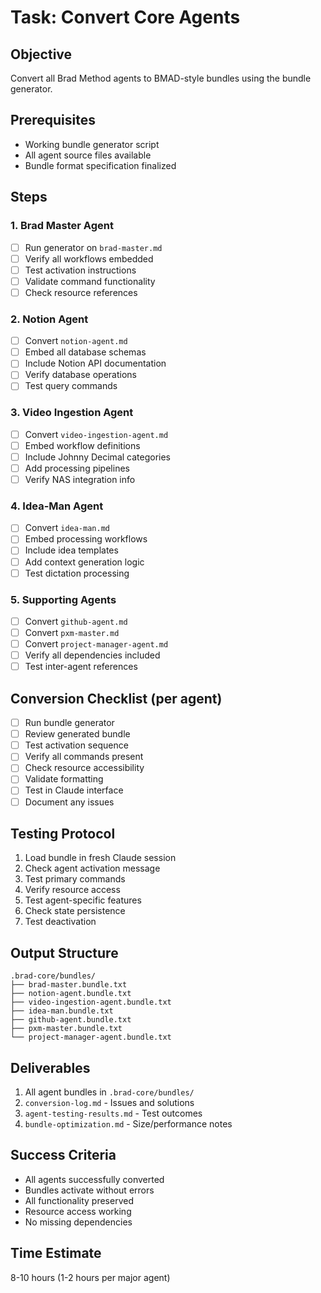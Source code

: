 # Task: Convert Core Agents

## Objective
Convert all Brad Method agents to BMAD-style bundles using the bundle generator.

## Prerequisites
- Working bundle generator script
- All agent source files available
- Bundle format specification finalized

## Steps

### 1. Brad Master Agent
- [ ] Run generator on `brad-master.md`
- [ ] Verify all workflows embedded
- [ ] Test activation instructions
- [ ] Validate command functionality
- [ ] Check resource references

### 2. Notion Agent
- [ ] Convert `notion-agent.md`
- [ ] Embed all database schemas
- [ ] Include Notion API documentation
- [ ] Verify database operations
- [ ] Test query commands

### 3. Video Ingestion Agent
- [ ] Convert `video-ingestion-agent.md`
- [ ] Embed workflow definitions
- [ ] Include Johnny Decimal categories
- [ ] Add processing pipelines
- [ ] Verify NAS integration info

### 4. Idea-Man Agent
- [ ] Convert `idea-man.md`
- [ ] Embed processing workflows
- [ ] Include idea templates
- [ ] Add context generation logic
- [ ] Test dictation processing

### 5. Supporting Agents
- [ ] Convert `github-agent.md`
- [ ] Convert `pxm-master.md`
- [ ] Convert `project-manager-agent.md`
- [ ] Verify all dependencies included
- [ ] Test inter-agent references

## Conversion Checklist (per agent)
- [ ] Run bundle generator
- [ ] Review generated bundle
- [ ] Test activation sequence
- [ ] Verify all commands present
- [ ] Check resource accessibility
- [ ] Validate formatting
- [ ] Test in Claude interface
- [ ] Document any issues

## Testing Protocol
1. Load bundle in fresh Claude session
2. Check agent activation message
3. Test primary commands
4. Verify resource access
5. Test agent-specific features
6. Check state persistence
7. Test deactivation

## Output Structure
```
.brad-core/bundles/
├── brad-master.bundle.txt
├── notion-agent.bundle.txt
├── video-ingestion-agent.bundle.txt
├── idea-man.bundle.txt
├── github-agent.bundle.txt
├── pxm-master.bundle.txt
└── project-manager-agent.bundle.txt
```

## Deliverables
1. All agent bundles in `.brad-core/bundles/`
2. `conversion-log.md` - Issues and solutions
3. `agent-testing-results.md` - Test outcomes
4. `bundle-optimization.md` - Size/performance notes

## Success Criteria
- All agents successfully converted
- Bundles activate without errors
- All functionality preserved
- Resource access working
- No missing dependencies

## Time Estimate
8-10 hours (1-2 hours per major agent)